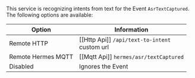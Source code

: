 This service is recognizing intents from text for the Event `AsrTextCaptured`.
<br/>The following options are available:

| Option             | Information                                        | 
|--------------------|----------------------------------------------------|
| Remote HTTP        | [[Http Api]] `/api/text-to-intent` <br/>custom url | 
| Remote Hermes MQTT | [[Mqtt Api]] `hermes/asr/textCaptured`             | 
| Disabled           | Ignores the Event                                  | 
